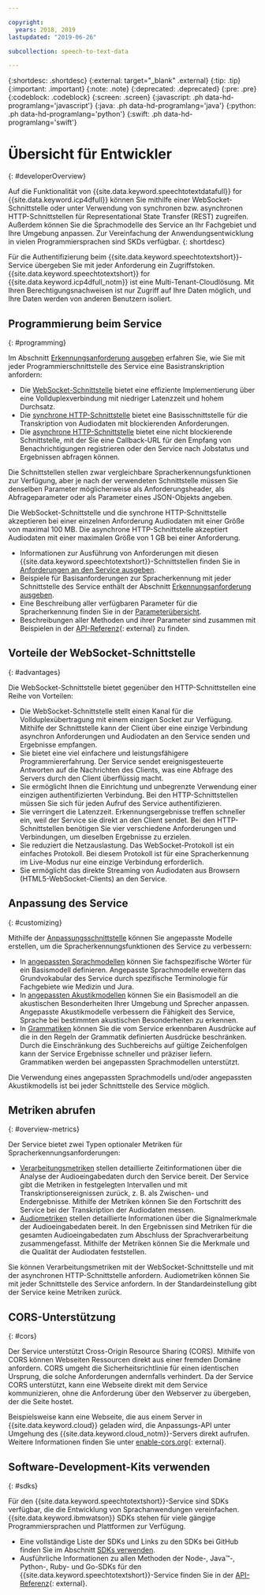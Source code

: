 ```yaml
---

copyright:
  years: 2018, 2019
lastupdated: "2019-06-26"

subcollection: speech-to-text-data

---
```


{:shortdesc: .shortdesc}
{:external: target="_blank" .external}
{:tip: .tip}
{:important: .important}
{:note: .note}
{:deprecated: .deprecated}
{:pre: .pre}
{:codeblock: .codeblock}
{:screen: .screen}
{:javascript: .ph data-hd-programlang='javascript'}
{:java: .ph data-hd-programlang='java'}
{:python: .ph data-hd-programlang='python'}
{:swift: .ph data-hd-programlang='swift'}

# Übersicht für Entwickler
{: #developerOverview}

Auf die Funktionalität von {{site.data.keyword.speechtotextdatafull}} for {{site.data.keyword.icp4dfull}} können Sie mithilfe einer WebSocket-Schnittstelle oder unter Verwendung von synchronen bzw. asynchronen HTTP-Schnittstellen für Representational State Transfer (REST) zugreifen. Außerdem können Sie die Sprachmodelle des Service an Ihr Fachgebiet und Ihre Umgebung anpassen. Zur Vereinfachung der Anwendungsentwicklung in vielen Programmiersprachen sind SKDs verfügbar.
{: shortdesc}

Für die Authentifizierung beim {{site.data.keyword.speechtotextshort}}-Service übergeben Sie mit jeder Anforderung ein Zugriffstoken. {{site.data.keyword.speechtotextshort}} for {{site.data.keyword.icp4dfull_notm}} ist eine Multi-Tenant-Cloudlösung. Mit Ihren Berechtigungsnachweisen ist nur Zugriff auf Ihre Daten möglich, und Ihre Daten werden von anderen Benutzern isoliert.


## Programmierung beim Service
{: #programming}

Im Abschnitt [Erkennungsanforderung ausgeben](/docs/services/speech-to-text-data?topic=speech-to-text-data-basic-request) erfahren Sie, wie Sie mit jeder Programmierschnittstelle des Service eine Basistranskription anfordern:

-   Die [WebSocket-Schnittstelle](/docs/services/speech-to-text-data?topic=speech-to-text-data-websockets) bietet eine effiziente Implementierung über eine Vollduplexverbindung mit niedriger Latenzzeit und hohem Durchsatz.
-   Die [synchrone HTTP-Schnittstelle](/docs/services/speech-to-text-data?topic=speech-to-text-data-http) bietet eine Basisschnittstelle für die Transkription von Audiodaten mit blockierenden Anforderungen.
-   Die [asynchrone HTTP-Schnittstelle](/docs/services/speech-to-text-data?topic=speech-to-text-data-async) bietet eine nicht blockierende Schnittstelle, mit der Sie eine Callback-URL für den Empfang von Benachrichtigungen registrieren oder den Service nach Jobstatus und Ergebnissen abfragen können.

Die Schnittstellen stellen zwar vergleichbare Spracherkennungsfunktionen zur Verfügung, aber je nach der verwendeten Schnittstelle müssen Sie denselben Parameter möglicherweise als Anforderungsheader, als Abfrageparameter oder als Parameter eines JSON-Objekts angeben. 

Die WebSocket-Schnittstelle und die synchrone HTTP-Schnittstelle akzeptieren bei einer einzelnen Anforderung Audiodaten mit einer Größe von maximal 100 MB. Die asynchrone HTTP-Schnittstelle akzeptiert Audiodaten mit einer maximalen Größe von 1 GB bei einer Anforderung. 

-   Informationen zur Ausführung von Anforderungen mit diesen {{site.data.keyword.speechtotextshort}}-Schnittstellen finden Sie in [Anforderungen an den Service ausgeben](/docs/services/speech-to-text-data?topic=speech-to-text-data-making-requests). 
-   Beispiele für Basisanforderungen zur Spracherkennung mit jeder Schnittstelle des Service enthält der Abschnitt [Erkennungsanforderung ausgeben](/docs/services/speech-to-text-data?topic=speech-to-text-data-basic-request).
-   Eine Beschreibung aller verfügbaren Parameter für die Spracherkennung finden Sie in der [Parameterübersicht](/docs/services/speech-to-text-data?topic=speech-to-text-data-summary).
-   Beschreibungen aller Methoden und ihrer Parameter sind zusammen mit Beispielen in der [API-Referenz](https://{DomainName}/apidocs/speech-to-text-data){: external} zu finden. 

## Vorteile der WebSocket-Schnittstelle
{: #advantages}

Die WebSocket-Schnittstelle bietet gegenüber den HTTP-Schnittstellen eine Reihe von Vorteilen:

-   Die WebSocket-Schnittstelle stellt einen Kanal für die Vollduplexübertragung mit einem einzigen Socket zur Verfügung. Mithilfe der Schnittstelle kann der Client über eine einzige Verbindung asynchron Anforderungen und  Audiodaten an den Service senden und Ergebnisse empfangen.
-   Sie bietet eine viel einfachere und leistungsfähigere Programmiererfahrung. Der Service sendet ereignisgesteuerte Antworten auf die Nachrichten des Clients, was eine Abfrage des Servers durch den Client überflüssig macht.
-   Sie ermöglicht Ihnen die Einrichtung und unbegrenzte Verwendung einer einzigen authentifizierten Verbindung. Bei den HTTP-Schnittstellen müssen Sie sich für jeden Aufruf des Service authentifizieren.
-   Sie verringert die Latenzzeit. Erkennungsergebnisse treffen schneller ein, weil der Service sie direkt an den Client sendet. Bei den HTTP-Schnittstellen benötigen Sie vier verschiedene Anforderungen und Verbindungen, um dieselben Ergebnisse zu erzielen.
-   Sie reduziert die Netzauslastung. Das WebSocket-Protokoll ist ein einfaches Protokoll. Bei diesem Protokoll ist für eine Spracherkennung im Live-Modus nur eine einzige Verbindung erforderlich.
-   Sie ermöglicht das direkte Streaming von Audiodaten aus Browsern (HTML5-WebSocket-Clients) an den Service.

## Anpassung des Service
{: #customizing}

Mithilfe der [Anpassungsschnittstelle](/docs/services/speech-to-text-data?topic=speech-to-text-data-customization) können Sie angepasste Modelle erstellen, um die Spracherkennungsfunktionen des Service zu verbessern:

-   In [angepassten  Sprachmodellen](/docs/services/speech-to-text-data?topic=speech-to-text-data-languageCreate) können Sie fachspezifische Wörter für ein Basismodell definieren. Angepasste Sprachmodelle erweitern das Grundvokabular des Service durch spezifische Terminologie für Fachgebiete wie Medizin und Jura.
-   In [angepassten Akustikmodellen](/docs/services/speech-to-text-data?topic=speech-to-text-data-acoustic) können Sie ein Basismodell an die akustischen Besonderheiten Ihrer Umgebung und Sprecher anpassen. Angepasste Akustikmodelle verbessern die Fähigkeit des Service, Sprache bei bestimmten akustischen Besonderheiten zu erkennen.
-   In [Grammatiken](/docs/services/speech-to-text-data?topic=speech-to-text-data-grammars) können Sie die vom Service erkennbaren Ausdrücke auf die in den Regeln der Grammatik definierten Ausdrücke beschränken. Durch die Einschränkung des Suchbereichs auf gültige Zeichenfolgen kann der Service Ergebnisse schneller und präziser liefern. Grammatiken werden bei angepassten Sprachmodellen unterstützt.

Die Verwendung eines angepassten Sprachmodells und/oder angepassten Akustikmodells ist bei jeder Schnittstelle des Service möglich.

## Metriken abrufen
{: #overview-metrics}

Der Service bietet zwei Typen optionaler Metriken für Spracherkennungsanforderungen: 

-   [Verarbeitungsmetriken](/docs/services/speech-to-text-data?topic=speech-to-text-data-metrics#processing_metrics) stellen detaillierte Zeitinformationen über die Analyse der Audioeingabedaten durch den Service bereit. Der Service gibt die Metriken in festgelegten Intervallen und mit Transkriptionsereignissen zurück, z. B. als Zwischen- und Endergebnisse. Mithilfe der Metriken können Sie den Fortschritt des Service bei der Transkription der Audiodaten messen. 
-   [Audiometriken](/docs/services/speech-to-text-data?topic=speech-to-text-data-metrics#audio_metrics) stellen detaillierte Informationen über die Signalmerkmale der Audioeingabedaten bereit. In den Ergebnissen sind Metriken für die gesamten Audioeingabedaten zum Abschluss der Sprachverarbeitung zusammengefasst. Mithilfe der Metriken können Sie die Merkmale und die Qualität der Audiodaten feststellen. 

Sie können Verarbeitungsmetriken mit der WebSocket-Schnittstelle und mit der asynchronen HTTP-Schnittstelle anfordern. Audiometriken können Sie mit jeder Schnittstelle des Service anfordern. In der Standardeinstellung gibt der Service keine Metriken zurück. 

## CORS-Unterstützung
{: #cors}

Der Service unterstützt Cross-Origin Resource Sharing (CORS). Mithilfe von CORS können Webseiten Ressourcen direkt aus einer fremden Domäne anfordern. CORS umgeht die Sicherheitsrichtlinie für einen identischen Ursprung, die solche Anforderungen andernfalls verhindert. Da der Service CORS unterstützt, kann eine Webseite direkt mit dem Service kommunizieren, ohne die Anforderung über den Webserver zu übergeben, der die Seite hostet.

Beispielsweise kann eine Webseite, die aus einem Server in {{site.data.keyword.cloud}} geladen wird, die Anpassungs-API unter Umgehung des {{site.data.keyword.cloud_notm}}-Servers direkt aufrufen. Weitere Informationen finden Sie unter [enable-cors.org](https://enable-cors.org/){: external}. 

## Software-Development-Kits verwenden
{: #sdks}

Für den {{site.data.keyword.speechtotextshort}}-Service sind SDKs verfügbar, die die Entwicklung von Sprachanwendungen vereinfachen. {{site.data.keyword.ibmwatson}} SDKs stehen für viele gängige Programmiersprachen und Plattformen zur Verfügung.

-   Eine vollständige Liste der SDKs und Links zu den SDKs bei GitHub finden Sie im Abschnitt [SDKs verwenden](/docs/services/watson?topic=watson-using-sdks).
-   Ausführliche Informationen zu allen Methoden der Node-, Java&trade;-, Python-, Ruby- und Go-SDKs für den {{site.data.keyword.speechtotextshort}}-Service finden Sie in der [API-Referenz](https://{DomainName}/apidocs/speech-to-text-data){: external}. 
